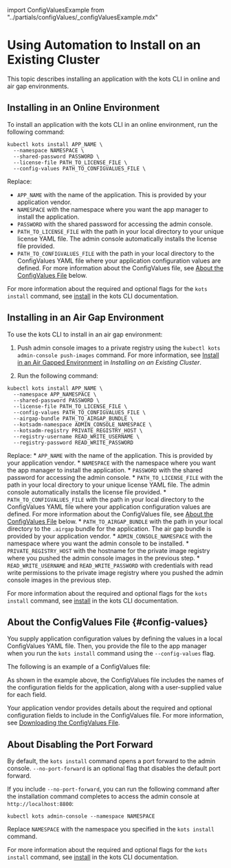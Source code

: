 import ConfigValuesExample from "../partials/configValues/_configValuesExample.mdx"

# Using Automation to Install on an Existing Cluster

This topic describes installing an application with the kots CLI in online and air gap environments.

## Installing in an Online Environment

To install an application with the kots CLI in an online environment, run the following command:

```
kubectl kots install APP_NAME \
  --namespace NAMESPACE \
  --shared-password PASSWORD \
  --license-file PATH_TO_LICENSE_FILE \
  --config-values PATH_TO_CONFIGVALUES_FILE \
```

Replace:
* `APP_NAME` with the name of the application. This is provided by your application vendor.
* `NAMESPACE` with the namespace where you want the app manager to install the application.
* `PASSWORD` with the shared password for accessing the admin console.
* `PATH_TO_LICENSE_FILE` with the path in your local directory to your unique license YAML file. The admin console automatically installs the license file provided.
* `PATH_TO_CONFIGVALUES_FILE` with the path in your local directory to the ConfigValues YAML file where your application configuration values are defined. For more information about the ConfigValues file, see [About the ConfigValues File](#config-values) below.

For more information about the required and optional flags for the `kots install` command, see [install](/reference/kots-cli-install) in the kots CLI documentation.

## Installing in an Air Gap Environment

To use the kots CLI to install in an air gap environment:

1. Push admin console images to a private registry using the  `kubectl kots admin-console push-images` command. For more information, see [Install in an Air Gapped Environment](installing-existing-cluster#air-gap) in _Installing on an Existing Cluster_.

1. Run the following command:

  ```
  kubectl kots install APP_NAME \
    --namespace APP_NAMESPACE \
    --shared-password PASSWORD \
    --license-file PATH_TO_LICENSE_FILE \
    --config-values PATH_TO_CONFIGVALUES_FILE \
    --airgap-bundle PATH_TO_AIRGAP_BUNDLE \
    --kotsadm-namespace ADMIN_CONSOLE_NAMESPACE \
    --kotsadm-registry PRIVATE_REGISTRY_HOST \
    --registry-username READ_WRITE_USERNAME \
    --registry-password READ_WRITE_PASSWORD
  ```

  Replace:
    * `APP_NAME` with the name of the application. This is provided by your application vendor.
    * `NAMESPACE` with the namespace where you want the app manager to install the application.
    * `PASSWORD` with the shared password for accessing the admin console.
    * `PATH_TO_LICENSE_FILE` with the path in your local directory to your unique license YAML file. The admin console automatically installs the license file provided.
    * `PATH_TO_CONFIGVALUES_FILE` with the path in your local directory to the ConfigValues YAML file where your application configuration values are defined. For more information about the ConfigValues file, see [About the ConfigValues File](#config-values) below.
    * `PATH_TO_AIRGAP_BUNDLE` with the path in your local directory to the `.airgap` bundle for the application. The air gap bundle is provided by your application vendor.
    * `ADMIN_CONSOLE_NAMESPACE` with the namespace where you want the admin console to be installed.
    * `PRIVATE_REGISTRY_HOST` with the hostname for the private image registry where you pushed the admin console images in the previous step.
    * `READ_WRITE_USERNAME` and `READ_WRITE_PASSWORD` with credentials with read write permissions to the private image registry where you pushed the admin console images in the previous step.

For more information about the required and optional flags for the `kots install` command, see [install](/reference/kots-cli-install) in the kots CLI documentation.

## About the ConfigValues File {#config-values}

You supply application configuration values by defining the values in a local ConfigValues YAML file. Then, you provide the file to the app manager when you run the `kots install` command using the `--config-values` flag.

The following is an example of a ConfigValues file:

<ConfigValuesExample/>

As shown in the example above, the ConfigValues file includes the names of the configuration fields for the application, along with a user-supplied value for each field.

Your application vendor provides details about the required and optional configuration fields to include in the ConfigValues file. For more information, see [Downloading the ConfigValues File](/vendor/releases-configvalues).

## About Disabling the Port Forward

By default, the `kots install` command opens a port forward to the admin console. `--no-port-forward` is an optional flag that disables the default port forward.

If you include `--no-port-forward`, you can run the following command after the installation command completes to access the admin console at `http://localhost:8800`:

```
kubectl kots admin-console --namespace NAMESPACE
```
Replace `NAMESPACE` with the namespace you specified in the `kots install` command.

For more information about the required and optional flags for the `kots install` command, see [install](/reference/kots-cli-install) in the kots CLI documentation.
